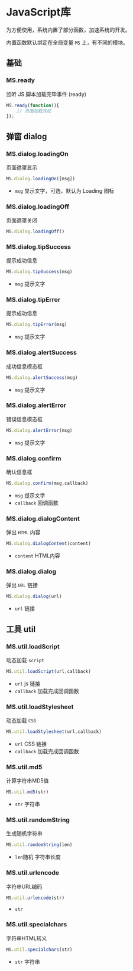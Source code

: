 # JavaScript库

为方便使用，系统内置了部分函数，加速系统的开发。

内置函数默认绑定在全局变量 `MS` 上，有不同的模块。

## 基础

### MS.ready

监听 JS 脚本加载完毕事件 (ready)

```js
MS.ready(function(){
    // 页面加载完成
});
```

## 弹窗 dialog

### MS.dialog.loadingOn

页面遮罩显示

```js
MS.dialog.loadingOn([msg])
```

- `msg` 显示文字，可选，默认为 Loading 图标

### MS.dialog.loadingOff

页面遮罩关闭

```js
MS.dialog.loadingOff()
```

### MS.dialog.tipSuccess

提示成功信息

```js
MS.dialog.tipSuccess(msg)
```

- `msg` 提示文字

### MS.dialog.tipError

提示成功信息

```js
MS.dialog.tipError(msg)
```

- `msg` 提示文字

### MS.dialog.alertSuccess

成功信息模态框

```js
MS.dialog.alertSuccess(msg)
```

- `msg` 提示文字

### MS.dialog.alertError

错误信息模态框

```js
MS.dialog.alertError(msg)
```

- `msg` 提示文字

### MS.dialog.confirm

确认信息框

```js
MS.dialog.confirm(msg,callback)
```

- `msg` 提示文字
- `callback` 回调函数

### MS.dialog.dialogContent

弹出 `HTML` 内容

```js
MS.dialog.dialogContent(content)
```

- `content` HTML内容

### MS.dialog.dialog

弹出 `URL` 链接

```js
MS.dialog.dialog(url)
```

- `url` 链接

## 工具 util

### MS.util.loadScript

动态加载 `script`

```js
MS.util.loadScript(url,callback)
```

- `url` js 链接
- `callback` 加载完成回调函数

### MS.util.loadStylesheet

动态加载 `CSS`

```js
MS.util.loadStylesheet(url,callback)
```

- `url` CSS 链接
- `callback` 加载完成回调函数

### MS.util.md5

计算字符串MD5值

```js
MS.util.md5(str)
```

- `str` 字符串

### MS.util.randomString

生成随机字符串

```js
MS.util.randomString(len)
```

- `len`随机 字符串长度

### MS.util.urlencode

字符串URL编码

```js
MS.util.urlencode(str)
```

- `str` 

### MS.util.specialchars

字符串HTML转义

```js
MS.util.specialchars(str)
```

- `str` 字符串
